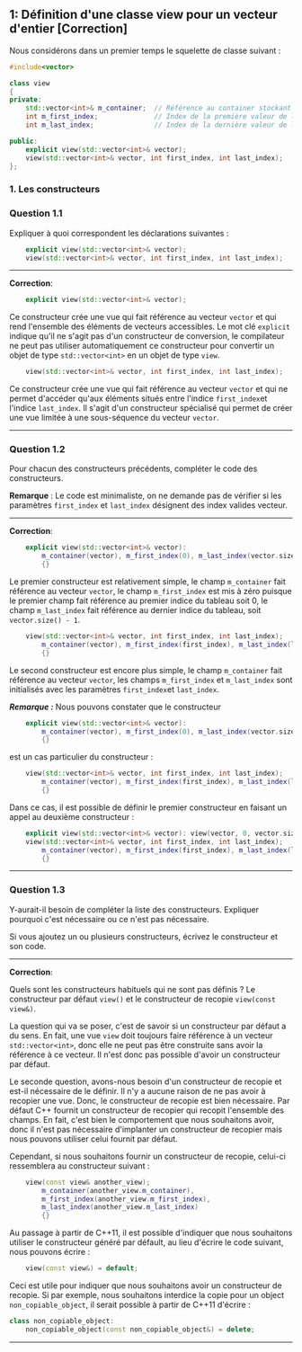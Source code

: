 ## 1: Définition d'une classe **view** pour un vecteur d'entier [Correction]

Nous considérons dans un premier temps le squelette de classe suivant :

```cpp
#include<vector>

class view
{
private:
    std::vector<int>& m_container;  // Référence au container stockant les valeurs.
    int m_first_index;              // Index de la première valeur de la vue.
    int m_last_index;               // Index de la dernière valeur de la vue.

public:
    explicit view(std::vector<int>& vector);
    view(std::vector<int>& vector, int first_index, int last_index);
};
```

### 1. Les constructeurs

### Question 1.1

Expliquer à quoi correspondent les déclarations suivantes :

```cpp
    explicit view(std::vector<int>& vector);
    view(std::vector<int>& vector, int first_index, int last_index);
```

___

**Correction**:

```cpp
    explicit view(std::vector<int>& vector);
```

Ce constructeur crée une vue qui fait référence au vecteur `vector` et qui rend l'ensemble des éléments de vecteurs accessibles. Le mot clé `explicit` indique qu'il ne s'agit pas d'un constructeur de conversion, le compilateur ne peut pas utiliser automatiquement ce constructeur pour convertir un objet de type `std::vector<int>` en un objet de type `view`.

```cpp
    view(std::vector<int>& vector, int first_index, int last_index);
```

Ce constructeur crée une vue qui fait référence au vecteur `vector` et qui ne permet d'accéder qu'aux éléments situés entre l'indice `first_index`et l'indice `last_index`. Il s'agit d'un constructeur spécialisé qui permet de créer une vue limitée à une sous-séquence du vecteur `vector`.

___

### Question 1.2

Pour chacun des constructeurs précédents, compléter le code des constructeurs.

**Remarque** : Le code est minimaliste, on ne demande pas de vérifier si les paramètres `first_index` et `last_index` désignent des index valides vecteur.

___

**Correction**:

```cpp
    explicit view(std::vector<int>& vector): 
        m_container(vector), m_first_index(0), m_last_index(vector.size() - 1)
        {}
```

Le premier constructeur est relativement simple, le champ `m_container` fait référence au vecteur `vector`, le champ `m_first_index` est mis à zéro puisque le premier champ fait référence au premier indice du tableau soit $0$, le champ `m_last_index` fait référence au dernier indice du tableau, soit `vector.size() - 1`. 

```cpp
    view(std::vector<int>& vector, int first_index, int last_index);
        m_container(vector), m_first_index(first_index), m_last_index(last_index)
        {}
```

Le second constructeur est encore plus simple, le champ `m_container` fait référence au vecteur `vector`, les champs `m_first_index` et `m_last_index` sont initialisés avec les paramètres `first_index`et `last_index`.

***Remarque :***
Nous pouvons constater que le constructeur 

```cpp
    explicit view(std::vector<int>& vector): 
        m_container(vector), m_first_index(0), m_last_index(vector.size() - 1)
        {}
```

est un cas particulier du constructeur :

```cpp
    view(std::vector<int>& vector, int first_index, int last_index);
        m_container(vector), m_first_index(first_index), m_last_index(last_index)
        {}
```

Dans ce cas, il est possible de définir le premier constructeur en faisant un appel au deuxième constructeur :

```cpp
    explicit view(std::vector<int>& vector): view(vector, 0, vector.size() - 1) {}
    view(std::vector<int>& vector, int first_index, int last_index);
        m_container(vector), m_first_index(first_index), m_last_index(last_index)
        {}
```

___

### Question 1.3

Y-aurait-il besoin de compléter la liste des constructeurs. Expliquer pourquoi c'est nécessaire ou ce n'est pas nécessaire.

Si vous ajoutez un ou plusieurs constructeurs, écrivez le constructeur et son code.

___

**Correction**:

Quels sont les constructeurs habituels qui ne sont pas définis ? Le constructeur par défaut `view()` et le constructeur de recopie `view(const view&)`. 

La question qui va se poser, c'est de savoir si un constructeur par défaut a du sens. En fait, une vue `view` doit toujours faire référence à un vecteur `std::vector<int>`, donc elle ne peut pas être construite sans avoir la référence à ce vecteur. Il n'est donc pas possible d'avoir un constructeur par défaut.

Le seconde question, avons-nous besoin d'un constructeur de recopie et est-il nécessaire de le définir. Il n'y a aucune raison de ne pas avoir à recopier une vue. Donc, le constructeur de recopie est bien nécessaire. Par défaut C++ fournit un constructeur de recopier qui recopit l'ensemble des champs. En fait, c'est bien le comportement que nous souhaitons avoir, donc il n'est pas nécessaire d'implanter un constructeur de recopier mais nous pouvons utiliser celui fournit par défaut.

Cependant, si nous souhaitons fournir un constructeur de recopie, celui-ci ressemblera au constructeur suivant :

```cpp
    view(const view& another_view);
        m_container(another_view.m_container), 
        m_first_index(another_view.m_first_index), 
        m_last_index(another_view.m_last_index)
        {}
```

Au passage à partir de C++11, il est possible d'indiquer que nous souhaitons utiliser le constructeur généré par défault, au lieu d'écrire le code suivant, nous pouvons écrire :

```cpp
    view(const view&) = default;
```

Ceci est utile pour indiquer que nous souhaitons avoir un constructeur de recopie. Si par exemple, nous souhaitons interdice la copie pour un object `non_copiable_object`, il serait possible à partir de C++11 d'écrire :

```cpp
class non_copiable_object:
    non_copiable_object(const non_copiable_object&) = delete;
```

___